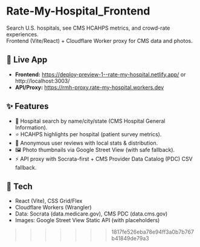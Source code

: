 # Rate-My-Hospital_Frontend

Search U.S. hospitals, see CMS HCAHPS metrics, and crowd-rate experiences.  
Frontend (Vite/React) + Cloudflare Worker proxy for CMS data and photos.

## 🔗 Live App

- **Frontend:** https://deploy-preview-1--rate-my-hospital.netlify.app/ or http://localhost:3003/
- **API/Proxy:** https://rmh-proxy.rate-my-hospital.workers.dev



## ✨ Features

- 🔎 Hospital search by name/city/state (CMS Hospital General Information).
- ⭐ HCAHPS highlights per hospital (patient survey metrics).
- 📝 Anonymous user reviews with local stats & distribution.
- 🖼️ Photo thumbnails via Google Street View (with safe fallback).
- ⚡ API proxy with Socrata-first + CMS Provider Data Catalog (PDC) CSV fallback.

## 🧱 Tech

- React (Vite), CSS Grid/Flex
- Cloudflare Workers (Wrangler)
- Data: Socrata (data.medicare.gov), CMS PDC (data.cms.gov)
- Images: Google Street View Static API (with placeholders)

>>>>>>> 1817fe526eba78e94ff3a0b7b767b41849de79a3
